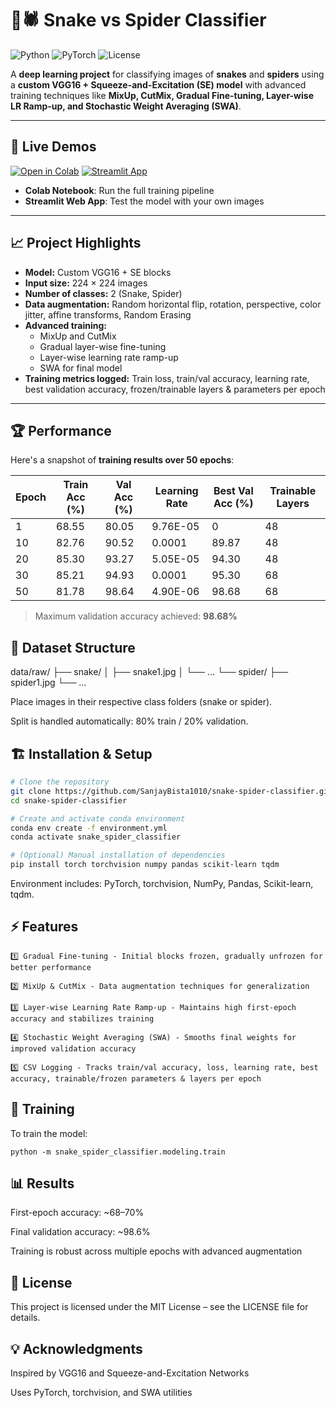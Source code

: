 # 🐍🕷️ Snake vs Spider Classifier

![Python](https://img.shields.io/badge/python-3.11-blue)
![PyTorch](https://img.shields.io/badge/pytorch-2.1.0-red)
![License](https://img.shields.io/badge/license-MIT-green)

A **deep learning project** for classifying images of **snakes** and **spiders** using a **custom VGG16 + Squeeze-and-Excitation (SE) model** with advanced training techniques like **MixUp, CutMix, Gradual Fine-tuning, Layer-wise LR Ramp-up, and Stochastic Weight Averaging (SWA)**.

---

## 🔗 Live Demos

[![Open in Colab](https://colab.research.google.com/assets/colab-badge.svg)](https://colab.research.google.com/drive/1WwaLVpm7ENUtUU1iWtY1-_8omTFOhD2A)
[![Streamlit App](https://static.streamlit.io/badges/streamlit_badge_black_white.svg)](https://snakespiderclassifier-r8szaq6993lwfdurucxjgb.streamlit.app/)

- **Colab Notebook**: Run the full training pipeline
- **Streamlit Web App**: Test the model with your own images

---

## 📈 Project Highlights  

- **Model:** Custom VGG16 + SE blocks  
- **Input size:** 224 × 224 images  
- **Number of classes:** 2 (Snake, Spider)  
- **Data augmentation:** Random horizontal flip, rotation, perspective, color jitter, affine transforms, Random Erasing  
- **Advanced training:**  
  - MixUp and CutMix  
  - Gradual layer-wise fine-tuning  
  - Layer-wise learning rate ramp-up  
  - SWA for final model  
- **Training metrics logged:** Train loss, train/val accuracy, learning rate, best validation accuracy, frozen/trainable layers & parameters per epoch  

---

## 🏆 Performance  

Here's a snapshot of **training results over 50 epochs**:

| Epoch | Train Acc (%) | Val Acc (%) | Learning Rate | Best Val Acc (%) | Trainable Layers |
|-------|---------------|-------------|---------------|------------------|------------------|
| 1     | 68.55         | 80.05       | 9.76E-05      | 0                | 48               |
| 10    | 82.76         | 90.52       | 0.0001        | 89.87            | 48               |
| 20    | 85.30         | 93.27       | 5.05E-05      | 94.30            | 48               |
| 30    | 85.21         | 94.93       | 0.0001        | 95.30            | 68               |
| 50    | 81.78         | 98.64       | 4.90E-06      | 98.68            | 68               |

> Maximum validation accuracy achieved: **98.68%**  

## 📂 Dataset Structure
data/raw/
├── snake/
│ ├── snake1.jpg
│ └── ...
└── spider/
├── spider1.jpg
└── ...


Place images in their respective class folders (snake or spider).

Split is handled automatically: 80% train / 20% validation.

## 🏗️ Installation & Setup

```bash
# Clone the repository
git clone https://github.com/SanjayBista1010/snake-spider-classifier.git
cd snake-spider-classifier

# Create and activate conda environment
conda env create -f environment.yml
conda activate snake_spider_classifier

# (Optional) Manual installation of dependencies
pip install torch torchvision numpy pandas scikit-learn tqdm
```
Environment includes: PyTorch, torchvision, NumPy, Pandas, Scikit-learn, tqdm.


## ⚡ Features

    1️⃣ Gradual Fine-tuning - Initial blocks frozen, gradually unfrozen for better performance

    2️⃣ MixUp & CutMix - Data augmentation techniques for generalization

    3️⃣ Layer-wise Learning Rate Ramp-up - Maintains high first-epoch accuracy and stabilizes training

    4️⃣ Stochastic Weight Averaging (SWA) - Smooths final weights for improved validation accuracy

    5️⃣ CSV Logging - Tracks train/val accuracy, loss, learning rate, best accuracy, trainable/frozen parameters & layers per epoch


##  🚀 Training

To train the model:

    python -m snake_spider_classifier.modeling.train

##  📊 Results

First-epoch accuracy: ~68–70%

Final validation accuracy: ~98.6%

Training is robust across multiple epochs with advanced augmentation

##  📝 License

This project is licensed under the MIT License – see the LICENSE file for details.

## 💡 Acknowledgments

Inspired by VGG16 and Squeeze-and-Excitation Networks

Uses PyTorch, torchvision, and SWA utilities
    
